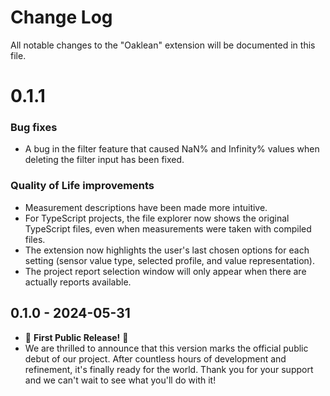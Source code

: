 # Change Log

All notable changes to the "Oaklean" extension will be documented in this file.


# 0.1.1
### Bug fixes
- A bug in the filter feature that caused NaN% and Infinity% values when deleting the filter input has been fixed.

### Quality of Life improvements
- Measurement descriptions have been made more intuitive.
- For TypeScript projects, the file explorer now shows the original TypeScript files, even when measurements were taken with compiled files.
- The extension now highlights the user's last chosen options for each setting (sensor value type, selected profile, and value representation).
- The project report selection window will only appear when there are actually reports available.

## 0.1.0 - 2024-05-31
- 🎉 **First Public Release!** 🚀
- We are thrilled to announce that this version marks the official public debut of our project. After countless hours of development and refinement, it's finally ready for the world. Thank you for your support and we can't wait to see what you'll do with it!